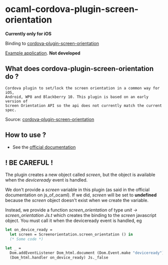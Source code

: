 # ocaml-cordova-plugin-screen-orientation

**Currently only for iOS**

Binding to
[cordova-plugin-screen-orientation](https://github.com/gbenvenuti/cordova-plugin-screen-orientation)

[Example
application](https://github.com/dannywillems/ocaml-cordova-plugin-screen-orientation-example).
**Not developed**

## What does cordova-plugin-screen-orientation do ?

```
Cordova plugin to set/lock the screen orientation in a common way for iOS,
Android, WP8 and Blackberry 10. This plugin is based on an early version of
Screen Orientation API so the api does not currently match the current spec.
```

Source: [cordova-plugin-screen-orientation](https://github.com/gbenvenuti/cordova-plugin-screen-orientation)

## How to use ?

* See the [official documentation](https://github.com/gbenvenuti/cordova-plugin-screen-orientation)

## ! BE CAREFUL !

The plugin creates a new object called *screen*, but the object is
available when the *deviceready* event is handled.

We don't provide a *screen* variable in this plugin (as said in the official
documentation on js_of_ocaml). If we did, *screen* will be set to **undefined**
because the *screen* object doesn't exist when we create the variable.

Instead, we provide a function *screen_orientation* of type *unit -> screen_orientation Js.t* which creates the
binding to the *screen* javascript object. You must call it when the deviceready
event is handled, eg

```OCaml
let on_device_ready =
  let screen = Screenorientation.screen_orientation () in
  (* Some code *)

let _ =
  Dom.addEventListener Dom_html.document (Dom.Event.make "deviceready")
  (Dom_html.handler on_device_ready) Js._false
```

